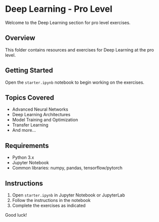 # Deep Learning - Pro Level

Welcome to the Deep Learning section for pro level exercises.

## Overview

This folder contains resources and exercises for Deep Learning at the pro level.

## Getting Started

Open the `starter.ipynb` notebook to begin working on the exercises.

## Topics Covered

- Advanced Neural Networks
- Deep Learning Architectures
- Model Training and Optimization
- Transfer Learning
- And more...

## Requirements

- Python 3.x
- Jupyter Notebook
- Common libraries: numpy, pandas, tensorflow/pytorch

## Instructions

1. Open `starter.ipynb` in Jupyter Notebook or JupyterLab
2. Follow the instructions in the notebook
3. Complete the exercises as indicated

Good luck!
